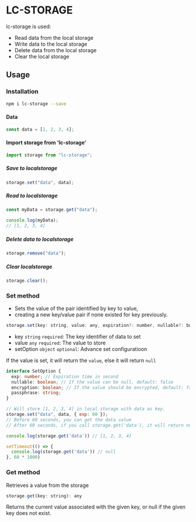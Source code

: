 # LC-STORAGE

lc-storage is used:

- Read data from the local storage
- Write data to the local storage
- Delete data from the local storage
- Clear the local storage

## Usage

### Installation

```bash
npm i lc-storage --save
```

#### Data

```javascript
const data = [1, 2, 3, 4];
```

#### Import storage from 'lc-storage'

```javascript
import storage from "lc-storage";
```

##### Save to localstorage

```javascript
storage.set("data", data);
```

##### Read to localstorage

```javascript
const myData = storage.get("data");
```

```javascript
console.log(myData);
// [1, 2, 3, 4]
```

##### Delete data to localstorage

```javascript
storage.remove("data");
```

##### Clear localstorage

```javascript
storage.clear();
```

### Set method

- Sets the value of the pair identified by key to value,
- creating a new key/value pair if none existed for key previously.

```javascript
storage.set(key: string, value: any, expiration?: number, nullable?: boolean): any
```

* key ```string``` ```required```: The key identifier of data to set
* value ```any``` ```required```:  The value to store
* setOption ```object``` ```optional```: Advance set configuratioon

If the value is set, it will return the ```value```, else it will return ```null```


```typescript
interface SetOption {
  exp: number; // Expiration time in second
  nullable: boolean; // If the value can be null. default: false
  encryption: boolean; // If the value should be encrypted, default: false
  passphrase: string;
}
```

```javascript
// Will store [1, 2, 3, 4] in local storage with data as key.
storage.set("data", data, { exp: 60 });
// Before 60 seconds, you can get the data value
// After 60 seconds, if you call storage.get('data'), it will return null

console.log(storage.get('data')) // [1, 2, 3, 4]

setTimeout(() => {
  console.log(storage.get('data')) // null
}, 60 * 1000)

```

### Get method

Retrieves a value from the storage

```javascript
storage.get(key: string): any
```

Returns the current value associated with the given key, or null if the given key does not exist.